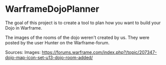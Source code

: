 # WarframeDojoPlanner

The goal of this project is to create a tool to plan how you want to build your Dojo in Warframe.

The images of the rooms of the dojo weren't created by us. They were posted by the user Hunter on the Warframe-forum.



Sources:
        Images: https://forums.warframe.com/index.php?/topic/207347-dojo-map-icon-set-u13-dojo-room-added/
